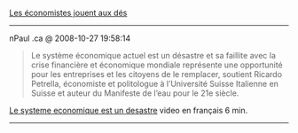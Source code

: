 [Les économistes jouent aux dés](../../../2007/10/les-economistes-jouent-aux-des.md)

---
nPaul .ca @ 2008-10-27 19:58:14

> Le système économique actuel est un désastre et sa faillite avec la crise financière et économique mondiale représente une opportunité pour les entreprises et les citoyens de le remplacer, soutient Ricardo Petrella, économiste et politologue à l’Université Suisse Italienne en Suisse et auteur du Manifeste de l’eau pour le 21e siècle.

[Le systeme economique est un desastre](http://www.lesaffaires.tv/video-5213-Le-systeme-economique-est-un-desastre) video en français 6 min.

---


